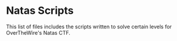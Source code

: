 # Natas Scripts
This list of files includes the scripts written to solve certain levels for OverTheWire's Natas CTF.
